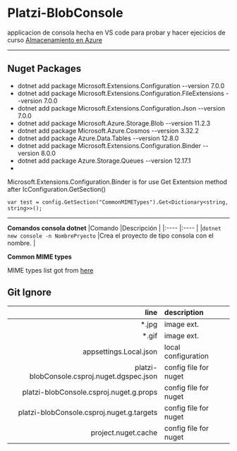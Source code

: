 
# Platzi-BlobConsole

applicacion de consola hecha en VS code para probar y hacer ejecicios de curso [Almacenamiento en Azure](https://platzi.com/cursos/almacenamiento-azure/)



----
## Nuget Packages

* dotnet add package Microsoft.Extensions.Configuration --version 7.0.0
* dotnet add package Microsoft.Extensions.Configuration.FileExtensions --version 7.0.0
* dotnet add package Microsoft.Extensions.Configuration.Json --version 7.0.0
* dotnet add package Microsoft.Azure.Storage.Blob --version 11.2.3
* dotnet add package Microsoft.Azure.Cosmos --version 3.32.2
* dotnet add package Azure.Data.Tables --version 12.8.0
* dotnet add package Microsoft.Extensions.Configuration.Binder --version 8.0.0
* dotnet add package Azure.Storage.Queues --version 12.17.1
* 

Microsoft.Extensions.Configuration.Binder is for use Get Extentsion method after IcConfiguration.GetSection()

```
var test = config.GetSection("CommonMIMETypes").Get<Dictionary<string, string>>();
```



----



**Comandos consola dotnet**
|Comando |Descripción |
|:---- |:---- |
|`dotnet new console -n NombrePryecto` |Crea el proyecto de tipo consola con el nombre. |

**Common MIME types**

MIME types list got from [here](https://developer.mozilla.org/en-US/docs/Web/HTTP/Basics_of_HTTP/MIME_types/Common_types)



## Git Ignore

|line |description |
|---:|:---|
|*.jpg|image ext.|
|*.gif|image ext.|
|appsettings.Local.json|local configuration|
|platzi-blobConsole.csproj.nuget.dgspec.json|config file for nuget|
|platzi-blobConsole.csproj.nuget.g.props|config file for nuget|
|platzi-blobConsole.csproj.nuget.g.targets|config file for nuget|
|project.nuget.cache|config file for nuget|
